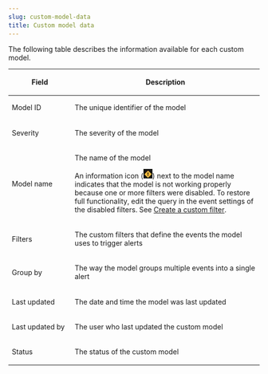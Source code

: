 ```yaml
---
slug: custom-model-data
title: Custom model data
---
```


The following table describes the information available for each custom model.

<table>
<colgroup>
<col style="width: 25%" />
<col style="width: 75%" />
</colgroup>
<thead>
<tr>
<th><p>Field</p></th>
<th><p>Description</p></th>
</tr>
</thead>
<tbody>
<tr>
<td><p>Model ID</p></td>
<td><p>The unique identifier of the model</p></td>
</tr>
<tr>
<td><p>Severity</p></td>
<td><p>The severity of the model</p></td>
</tr>
<tr>
<td><p>Model name</p></td>
<td><p>The name of the model</p>
<p>An information icon (<img src="./images/disabled=6e5bd66a-4b63-4096-867e-128dce2c0ebf.webp" />) next to the model name indicates that the model is not working properly because one or more filters were disabled. To restore full functionality, edit the query in the event settings of the disabled filters. See <a href="trend-vision-one-creating-custom-filter">Create a custom filter</a>.</p></td>
</tr>
<tr>
<td><p>Filters</p></td>
<td><p>The custom filters that define the events the model uses to trigger alerts</p></td>
</tr>
<tr>
<td><p>Group by</p></td>
<td><p>The way the model groups multiple events into a single alert</p></td>
</tr>
<tr>
<td><p>Last updated</p></td>
<td><p>The date and time the model was last updated</p></td>
</tr>
<tr>
<td><p>Last updated by</p></td>
<td><p>The user who last updated the custom model</p></td>
</tr>
<tr>
<td><p>Status</p></td>
<td><p>The status of the custom model</p></td>
</tr>
</tbody>
</table>
